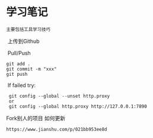 # 学习笔记
  	主要包括工具学习技巧

​	上传到Github

​	Pull/Push

```git
git add .
git commit -m "xxx"
git push
```



​	If failed try:

```git
 git config --global --unset http.proxy
 or
 git config --global http.proxy http://127.0.0.1:7890
```



Fork别人的项目 如何更新

```
https://www.jianshu.com/p/021bb953ee8d
```



